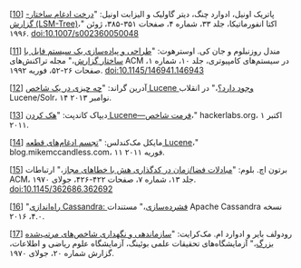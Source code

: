 [[10](ch03.html#ONeil1996iq-marker)] پاتریک
اونیل، ادوارد چنگ، دیتر گاولیک و الیزابت اونیل:
"[درخت ادغام ساختار-گزارش (LSM-Tree)](http://www.cs.umb.edu/~poneil/lsmtree.pdf)،"
اکتا انفورماتیکا، جلد ۳۳، شماره ۴، صفحات ۳۵۱-۳۸۵، ژوئن ۱۹۹۶.
[doi:10.1007/s002360050048](http://dx.doi.org/10.1007/s002360050048)

[[11](ch03.html#Rosenblum1992dr-marker)] مندل روزنبلوم و جان کی. اوسترهوت:
"[طراحی و پیاده‌سازی یک سیستم فایل با ساختار گزارش](http://research.cs.wisc.edu/areas/os/Qual/papers/lfs.pdf)،"
مجله تراکنش‌های ACM در سیستم‌های کامپیوتری، جلد ۱۰، شماره ۱، صفحات ۲۶-۵۲، فوریه ۱۹۹۲.
[doi:10.1145/146941.146943](http://dx.doi.org/10.1145/146941.146943)

[[12](ch03.html#Grand2013ws-marker)] آدرین گراند:
"[چه چیزی در یک
شاخص Lucene وجود دارد؟](http://www.slideshare.net/lucenerevolution/what-is-inaluceneagrandfinal)،" در انقلاب Lucene/Solr، ۱۴ نوامبر ۲۰۱۳.

[[13](ch03.html#Kandepet2011uy-marker)] دیپاک کاندپت:
"[هک کردن
Lucene—فرمت شاخص]( http://hackerlabs.github.io/blog/2011/10/01/hacking-lucene-the-index-format/index.html)،" hackerlabs.org، ۱ اکتبر ۲۰۱۱.

[[14](ch03.html#McCandless2011vt-marker)] مایکل مک‌کندلس:
"[تجسم
ادغام‌های قطعه Lucene](http://blog.mikemccandless.com/2011/02/visualizing-lucenes-segment-merges.html)،" blog.mikemccandless.com، ۱۱ فوریه ۲۰۱۱.

[[15](ch03.html#Bloom1970gl-marker)] برتون اچ. بلوم:
"[مبادلات فضا/زمان در کدگذاری هش با خطاهای مجاز](http://www.cs.upc.edu/~diaz/p422-bloom.pdf)،" ارتباطات ACM، جلد ۱۳، شماره ۷، صفحات ۴۲۲-۴۲۶، جولای ۱۹۷۰.
[doi:10.1145/362686.362692](http://dx.doi.org/10.1145/362686.362692)

[[16](ch03.html#CassandraCompaction-marker)] "[راه‌اندازی
Cassandra: فشرده‌سازی](https://cassandra.apache.org/doc/latest/operating/compaction.html)،" مستندات Apache Cassandra نسخه ۴.۰، ۲۰۱۶.

[[17](ch03.html#Bayer1970tq-marker)] رودولف بایر و ادوارد ام. مک‌کرایت:
"[سازماندهی و نگهداری شاخص‌های
مرتب‌شده بزرگ](http://www.dtic.mil/cgi-bin/GetTRDoc?AD=AD0712079)،" آزمایشگاه‌های تحقیقات علمی بوئینگ، آزمایشگاه علوم ریاضی و اطلاعات،
گزارش شماره ۲۰، جولای ۱۹۷۰.